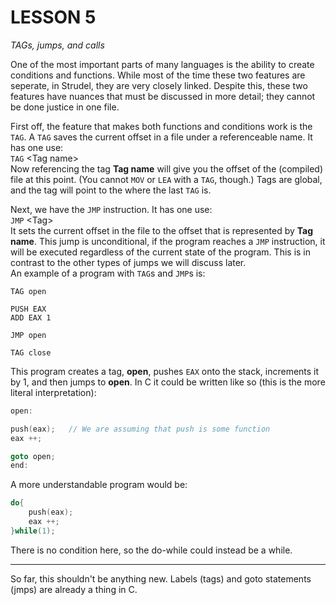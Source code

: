 # **LESSON 5**
*TAGs, jumps, and calls*

One of the most important parts of many languages is the ability to create conditions and functions. While most of the time these two features are seperate, in Strudel, they are very closely linked. Despite this, these two features have nuances that must be discussed in more detail; they cannot be done justice in one file.

First off, the feature that makes both functions and conditions work is the `TAG`. A `TAG` saves the current offset in a file under a referenceable name. It has one use:  
`TAG` \<Tag name>  
Now referencing the tag **Tag name** will give you the offset of the (compiled) file at this point. (You cannot `MOV` or `LEA` with a `TAG`, though.) Tags are global, and the tag will point to the where the last `TAG` is. 

Next, we have the `JMP` instruction. It has one use:  
`JMP` \<Tag>  
It sets the current offset in the file to the offset that is represented by **Tag name**. This jump is unconditional, if the program reaches a `JMP` instruction, it will be executed regardless of the current state of the program. This is in contrast to the other types of jumps we will discuss later.  
An example of a program with `TAG`s and `JMP`s is:

```
TAG open

PUSH EAX
ADD EAX 1

JMP open

TAG close
```

This program creates a tag, **open**, pushes `EAX` onto the stack, increments it by 1, and then jumps to **open**. In C it could be written like so (this is the more literal interpretation):
```c
open:

push(eax);   // We are assuming that push is some function
eax ++;

goto open;
end:

```

A more understandable program would be:
```c
do{
    push(eax);
    eax ++;
}while(1);
```

There is no condition here, so the do-while could instead be a while.

***

So far, this shouldn't be anything new. Labels (tags) and goto statements (jmps) are already a thing in C.
